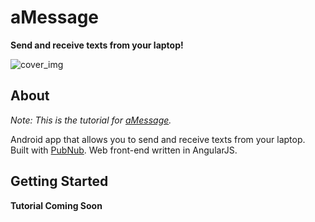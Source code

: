 # aMessage
__Send and receive texts from your laptop!__

![cover_img](http://kevingleason.me/aMessage/assets/img/aMessage2.png)

## About

_Note: This is the tutorial for [aMessage](https://github.com/GleasonK/aMessage)._ 

Android app that allows you to send and receive texts from your laptop. Built with [PubNub](https://www.pubnub.com/). Web front-end written in AngularJS.

## Getting Started

__Tutorial Coming Soon__